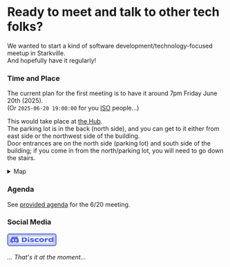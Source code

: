 # Ready to meet and talk to other tech folks?

We wanted to start a kind of software development/technology-focused meetup in Starkville.  
And hopefully have it regularly!

### Time and Place
The current plan for the first meeting is to have it around 7pm Friday June 20th (2025).  
(Or `2025-06-20 19:00:00` for you [ISO](https://en.wikipedia.org/wiki/ISO_8601) people...)

This would take place at [the Hub](https://coworkmsu.com/).  
The parking lot is in the back (north side), and you can get to it either from east side or the northwest side of the building.  
Door entrances are on the north side (parking lot) and south side of the building; if you come in from the north/parking lot, you will need to go down the stairs.

<details>
<summary> Map </summary>
<div style="overflow:hidden;resize:none;max-width:100%;width:500px;height:500px;"><div id="google-maps-canvas" style="height:100%; width:100%;max-width:100%;"><iframe style="height:100%;width:100%;border:0;" frameborder="0" src="https://www.google.com/maps/embed/v1/place?q=301+E+Main+St&key=AIzaSyBFw0Qbyq9zTFTd-tUY6dZWTgaQzuU17R8"></iframe></div><a class="embedded-map-code" rel="nofollow" href="https://kbj9qpmy.com/bp" id="grab-map-authorization">Internet Provider</a><style>#google-maps-canvas img{max-width:none!important;background:none!important;font-size: inherit;font-weight:inherit;}</style></div>
</details>

### Agenda
See [provided agenda](agenda_2025-06-20.md) for the 6/20 meeting.

### Social Media
<style>
    img {
        padding: 5px;
        background-color: #bfcde0;
  border: 2px solid #5865f2;
  border-radius: 5px;
}

</style>
<a href="https://discord.gg/mQwu7K9dnG">
<img src="images/Discord-Logo-Blurple.svg" width="100"> </image>
</a>

_... That's it at the moment..._
